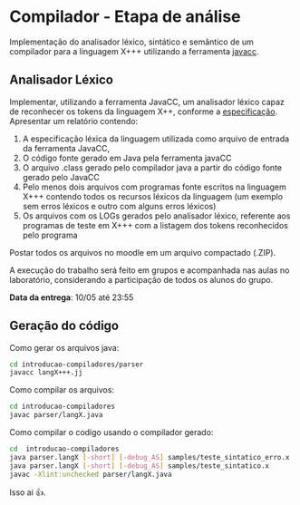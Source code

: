 # Compilador - Etapa de análise

Implementação do analisador léxico, sintático e semântico de um compilador para a linguagem X+++ utilizando a ferramenta [javacc](https://javacc.org).

## Analisador Léxico

Implementar, utilizando a ferramenta JavaCC, um analisador léxico capaz de reconhecer os tokens da linguagem X++, conforme a [especificação](docs/especificaocao.pdf).
Apresentar um relatório contendo:
1. A especificação léxica da linguagem utilizada como arquivo de entrada da ferramenta JavaCC,
2. O código fonte gerado em Java pela ferramenta javaCC
3. O arquivo .class gerado pelo compilador java a partir do código fonte gerado pelo JavaCC
4. Pelo menos dois arquivos com programas fonte escritos na linguagem X+++ contendo todos os recursos léxicos da linguagem (um exemplo sem erros léxicos e outro com alguns erros léxicos)
5. Os arquivos com os LOGs gerados pelo analisador léxico, referente aos programas de teste em X+++ com a listagem dos tokens reconhecidos pelo programa

Postar todos os arquivos no moodle em um arquivo compactado (.ZIP).

A execução do trabalho será feito em grupos e acompanhada nas aulas no laboratório, considerando a participação de todos os alunos do grupo.

**Data da entrega**: 10/05 até 23:55

## Geração do código

Como gerar os arquivos java:

```bash
cd introducao-compiladores/parser
javacc langX+++.jj
```

Como compilar os arquivos:

```bash
cd introducao-compiladores
javac parser/langX.java
```

Como compilar o codigo usando o compilador gerado:

```bash
cd  introducao-compiladores
java parser.langX [-short] [-debug_AS] samples/teste_sintatico_erro.x
java parser.langX [-short] [-debug_AS] samples/teste_sintatico.x
javac -Xlint:unchecked parser/langX.java 
```

Isso ai :+1:.

